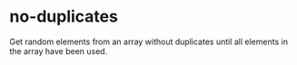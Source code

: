 # no-duplicates
Get random elements from an array without duplicates until all elements in the array have been used.
